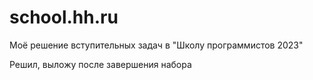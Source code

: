 # school.hh.ru

Моё решение вступительных задач в "Школу программистов 2023"

Решил, выложу после завершения набора
